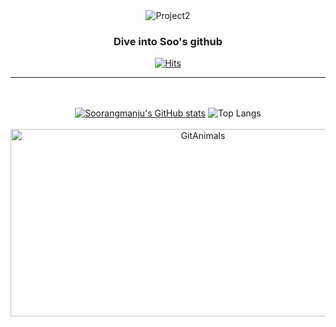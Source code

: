 <div align="center">

  <img src="https://github.com/user-attachments/assets/429f2138-071c-48f5-aea3-ae45beb0174c" alt="Project2"  />

 ### Dive into Soo's github

 [![Hits](https://hits.seeyoufarm.com/api/count/incr/badge.svg?url=https%3A%2F%2Fgithub.com%2FSoorangmanju&count_bg=%23000000&title_bg=%23000000&icon=github.svg&icon_color=%23E6B3BC&title=hits&edge_flat=false)](https://hits.seeyoufarm.com)

---

<br/><br/>
[![Soorangmanju's GitHub stats](https://github-readme-stats.vercel.app/api?username=Soorangmanju&show_icons=true&theme=transparent&text_color=49C2D5&title_color=E6B3BC&icon_color=DF3574&hide_border=true)](https://github.com/Soorangmanju/github-readme-stats)
![Top Langs](https://github-readme-stats.vercel.app/api/top-langs/?username=Soorangmanju&hide_progress=true&show_icons=true&theme=transparent&text_color=49C2D5&title_color=E6B3BC&icon_color=DF3574&hide_border=true )
<br/><br/>
  <a href="https://github.com/devxb/gitanimals">
    <img
      src="https://render.gitanimals.org/farms/Soorangmanju"
      width="600"
      height="300"
      alt="GitAnimals"
    />
  </a>
</div>
